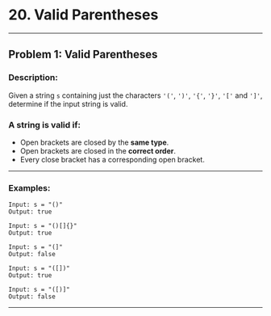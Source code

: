 # 20.  Valid Parentheses 

---

##  Problem 1: Valid Parentheses

###  Description:
Given a string `s` containing just the characters `'('`, `')'`, `'{'`, `'}'`, `'['` and `']'`, determine if the input string is valid.

###  A string is valid if:
- Open brackets are closed by the **same type**.
- Open brackets are closed in the **correct order**.
- Every close bracket has a corresponding open bracket.

---

###  Examples:

```text
Input: s = "()"
Output: true

Input: s = "()[]{}"
Output: true

Input: s = "(]"
Output: false

Input: s = "([])"
Output: true

Input: s = "([)]"
Output: false
```

---
